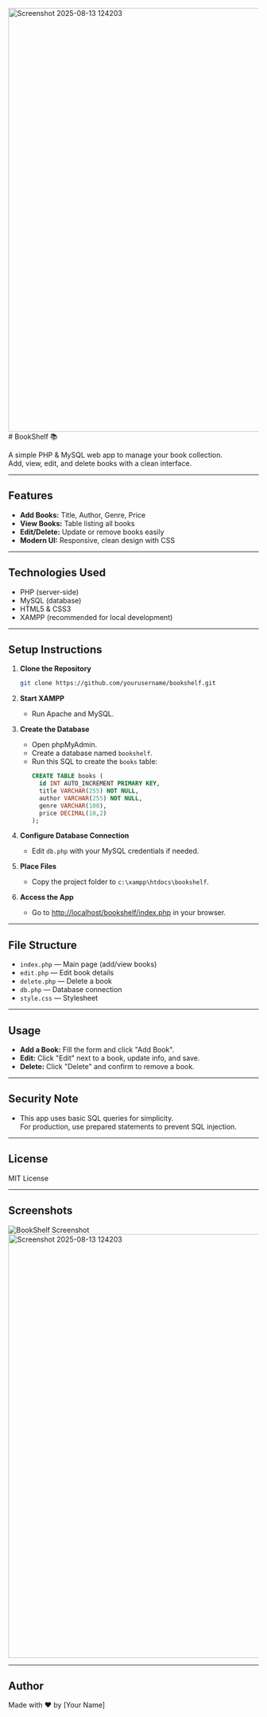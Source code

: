 <img width="1910" height="853" alt="Screenshot 2025-08-13 124203" src="https://github.com/user-attachments/assets/5f84ea32-1ad7-49f9-9503-a3a5cd6cec3e" /># BookShelf 📚

A simple PHP & MySQL web app to manage your book collection.  
Add, view, edit, and delete books with a clean interface.

---

## Features

- **Add Books:** Title, Author, Genre, Price
- **View Books:** Table listing all books
- **Edit/Delete:** Update or remove books easily
- **Modern UI:** Responsive, clean design with CSS

---

## Technologies Used

- PHP (server-side)
- MySQL (database)
- HTML5 & CSS3
- XAMPP (recommended for local development)

---

## Setup Instructions

1. **Clone the Repository**
   ```bash
   git clone https://github.com/yourusername/bookshelf.git
   ```

2. **Start XAMPP**
   - Run Apache and MySQL.

3. **Create the Database**
   - Open phpMyAdmin.
   - Create a database named `bookshelf`.
   - Run this SQL to create the `books` table:
     ```sql
     CREATE TABLE books (
       id INT AUTO_INCREMENT PRIMARY KEY,
       title VARCHAR(255) NOT NULL,
       author VARCHAR(255) NOT NULL,
       genre VARCHAR(100),
       price DECIMAL(10,2)
     );
     ```

4. **Configure Database Connection**
   - Edit `db.php` with your MySQL credentials if needed.

5. **Place Files**
   - Copy the project folder to `c:\xampp\htdocs\bookshelf`.

6. **Access the App**
   - Go to [http://localhost/bookshelf/index.php](http://localhost/bookshelf/index.php) in your browser.

---

## File Structure

- `index.php` — Main page (add/view books)
- `edit.php` — Edit book details
- `delete.php` — Delete a book
- `db.php` — Database connection
- `style.css` — Stylesheet

---

## Usage

- **Add a Book:** Fill the form and click "Add Book".
- **Edit:** Click "Edit" next to a book, update info, and save.
- **Delete:** Click "Delete" and confirm to remove a book.

---

## Security Note

- This app uses basic SQL queries for simplicity.  
  For production, use prepared statements to prevent SQL injection.

---

## License

MIT License

---

## Screenshots

![BookShelf Screenshot](screenshot.png)<img width="1910" height="853" alt="Screenshot 2025-08-13 124203" src="https://github.com/user-attachments/assets/3d7c3cfc-a354-4266-8e1d-4199f80f6a19" />


---

## Author

Made with ❤️ by [Your Name]
